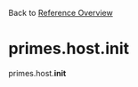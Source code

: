 
Back to [Reference Overview](https://github.com/pyrustic/primes/blob/master/docs/reference)

# primes.host.__init__

primes.host.__init__

<br>


```python

```

